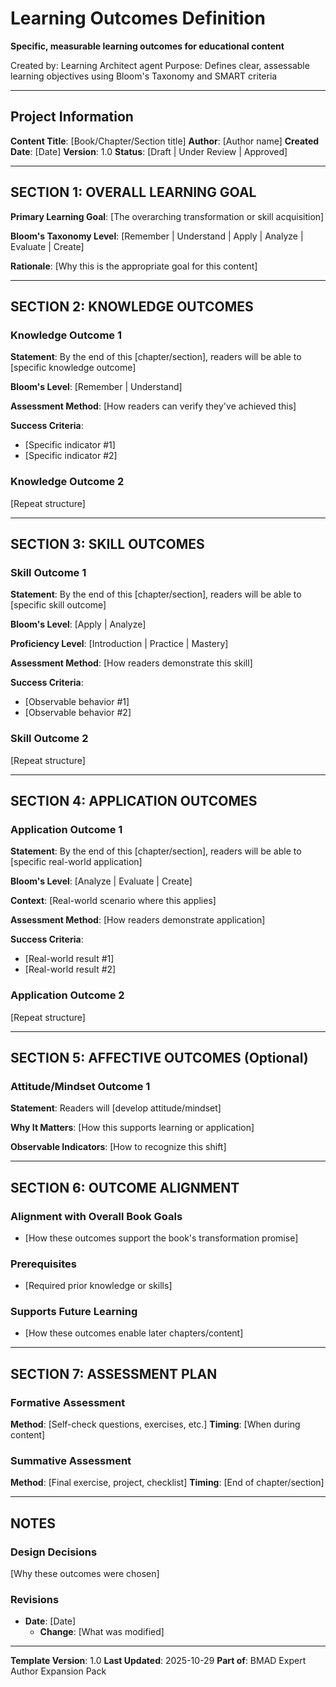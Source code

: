# Learning Outcomes Definition

**Specific, measurable learning outcomes for educational content**

Created by: Learning Architect agent
Purpose: Defines clear, assessable learning objectives using Bloom's Taxonomy and SMART criteria

---

## Project Information

**Content Title**: [Book/Chapter/Section title]
**Author**: [Author name]
**Created Date**: [Date]
**Version**: 1.0
**Status**: [Draft | Under Review | Approved]

---

## SECTION 1: OVERALL LEARNING GOAL

**Primary Learning Goal**: [The overarching transformation or skill acquisition]

**Bloom's Taxonomy Level**: [Remember | Understand | Apply | Analyze | Evaluate | Create]

**Rationale**: [Why this is the appropriate goal for this content]

---

## SECTION 2: KNOWLEDGE OUTCOMES

### Knowledge Outcome 1
**Statement**: By the end of this [chapter/section], readers will be able to [specific knowledge outcome]

**Bloom's Level**: [Remember | Understand]

**Assessment Method**: [How readers can verify they've achieved this]

**Success Criteria**:
- [Specific indicator #1]
- [Specific indicator #2]

### Knowledge Outcome 2
[Repeat structure]

---

## SECTION 3: SKILL OUTCOMES

### Skill Outcome 1
**Statement**: By the end of this [chapter/section], readers will be able to [specific skill outcome]

**Bloom's Level**: [Apply | Analyze]

**Proficiency Level**: [Introduction | Practice | Mastery]

**Assessment Method**: [How readers demonstrate this skill]

**Success Criteria**:
- [Observable behavior #1]
- [Observable behavior #2]

### Skill Outcome 2
[Repeat structure]

---

## SECTION 4: APPLICATION OUTCOMES

### Application Outcome 1
**Statement**: By the end of this [chapter/section], readers will be able to [specific real-world application]

**Bloom's Level**: [Analyze | Evaluate | Create]

**Context**: [Real-world scenario where this applies]

**Assessment Method**: [How readers demonstrate application]

**Success Criteria**:
- [Real-world result #1]
- [Real-world result #2]

### Application Outcome 2
[Repeat structure]

---

## SECTION 5: AFFECTIVE OUTCOMES (Optional)

### Attitude/Mindset Outcome 1
**Statement**: Readers will [develop attitude/mindset]

**Why It Matters**: [How this supports learning or application]

**Observable Indicators**: [How to recognize this shift]

---

## SECTION 6: OUTCOME ALIGNMENT

### Alignment with Overall Book Goals
- [How these outcomes support the book's transformation promise]

### Prerequisites
- [Required prior knowledge or skills]

### Supports Future Learning
- [How these outcomes enable later chapters/content]

---

## SECTION 7: ASSESSMENT PLAN

### Formative Assessment
**Method**: [Self-check questions, exercises, etc.]
**Timing**: [When during content]

### Summative Assessment
**Method**: [Final exercise, project, checklist]
**Timing**: [End of chapter/section]

---

## NOTES

### Design Decisions
[Why these outcomes were chosen]

### Revisions
- **Date**: [Date]
  - **Change**: [What was modified]

---

**Template Version**: 1.0
**Last Updated**: 2025-10-29
**Part of**: BMAD Expert Author Expansion Pack
